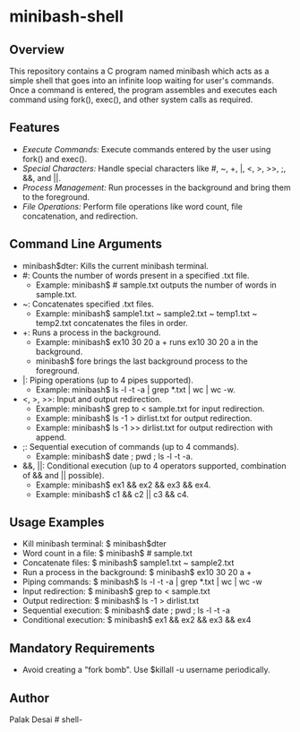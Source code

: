 # minibash-shell

## Overview
This repository contains a C program named minibash which acts as a simple shell that goes into an infinite loop waiting for user's commands. Once a command is entered, the program assembles and executes each command using fork(), exec(), and other system calls as required. 

## Features
- *Execute Commands:* Execute commands entered by the user using fork() and exec().
- *Special Characters:* Handle special characters like #, ~, +, |, <, >, >>, ;, &&, and ||.
- *Process Management:* Run processes in the background and bring them to the foreground.
- *File Operations:* Perform file operations like word count, file concatenation, and redirection.

## Command Line Arguments
- minibash$dter: Kills the current minibash terminal.
- #: Counts the number of words present in a specified .txt file.
  - Example: minibash$ # sample.txt outputs the number of words in sample.txt.
- ~: Concatenates specified .txt files.
  - Example: minibash$ sample1.txt ~ sample2.txt ~ temp1.txt ~ temp2.txt concatenates the files in order.
- +: Runs a process in the background.
  - Example: minibash$ ex10 30 20 a + runs ex10 30 20 a in the background.
  - minibash$ fore brings the last background process to the foreground.
- |: Piping operations (up to 4 pipes supported).
  - Example: minibash$ ls -l -t -a | grep *.txt | wc | wc -w.
- <, >, >>: Input and output redirection.
  - Example: minibash$ grep to < sample.txt for input redirection.
  - Example: minibash$ ls -1 > dirlist.txt for output redirection.
  - Example: minibash$ ls -1 >> dirlist.txt for output redirection with append.
- ;: Sequential execution of commands (up to 4 commands).
  - Example: minibash$ date ; pwd ; ls -l -t -a.
- &&, ||: Conditional execution (up to 4 operators supported, combination of && and || possible).
  - Example: minibash$ ex1 && ex2 && ex3 && ex4.
  - Example: minibash$ c1 && c2 || c3 && c4.

## Usage Examples
- Kill minibash terminal: $ minibash$dter
- Word count in a file: $ minibash$ # sample.txt
- Concatenate files: $ minibash$ sample1.txt ~ sample2.txt
- Run a process in the background: $ minibash$ ex10 30 20 a +
- Piping commands: $ minibash$ ls -l -t -a | grep *.txt | wc | wc -w
- Input redirection: $ minibash$ grep to < sample.txt
- Output redirection: $ minibash$ ls -1 > dirlist.txt
- Sequential execution: $ minibash$ date ; pwd ; ls -l -t -a
- Conditional execution: $ minibash$ ex1 && ex2 && ex3 && ex4

## Mandatory Requirements
- Avoid creating a "fork bomb". Use $killall -u username periodically.

## Author
Palak Desai
#   s h e l l -  
 